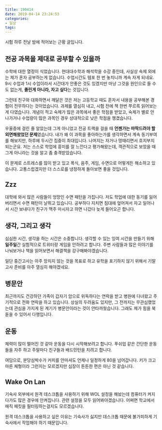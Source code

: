 ```yaml
---
title: 190414
date: 2019-04-14 23:24:53
categories:
- 일상
tags:
---
```


시험 하루 전날 밤에 적어보는 근황 글입니다.

## 전공 과목을 제대로 공부할 수 있을까

수학에 대한 열정이 식었습니다. 현대대수학과 해석학을 수강 중인데, 사실상 숙제 외에는 제가 혼자 공부하는게 없습니다. 수업시간도 템포 한 번 놓치니까 계속 자게 되네요. 9시 수업과 1시 수업이라서 시간대가 안좋은 것도 있겠지만 마냥 그것을 원인으로 들 수도 없는게, **졸린게 아니라, 자고 싶다**는 것입니다.

그런데 친구와 대화하면서 깨달은 것은 저는 고등학교 때도 혼자서 내용을 공부해본 경험이 전무하다는 것이었습니다. 과제를 열심히 내고, 시험 전에 책 한번 쭈르륵 읽어보는게 다였습니다. 개념이 적고 숙제가 많은 과목에서 좋은 학점을 받았고, 숙제가 별로 안 나가거나 수업량이 많은 과목인 경우 상대적으로 낮은 학점을 챙겼습니다.

우울증에 걸린 줄 알았는데 그게 아니었고 전공 트랙을 걸을 때 **언젠가는 마딱드려야 할 외면해왔었던 문제**였습니다. 내가 왜 이 과목을 좋아하는가를 생각하면서 계속 동기부여를 해보지만, 하루에 두시간 집중이 최대입니다. 나머지는 자거나 멍때리면서 흐지부지되는군요. 저는 스스로 학업에 흥미를 잘 느낀다고 평가해왔는데, 객관적으로 보았을 때 그게 아니라는 것을 알고 좀 충격받았습니다.

이 문제로 스트레스를 많이 받고 있고 폭식, 음주, 게임, 수면으로 어떻게든 해소하고 있습니다. 고통스럽겠지만 더 스스로를 냉정하게 돌아보면 좋을 것입니다.

## Zzz

대학에 와서 많은 사람들이 엉망인 수면 패턴을 가집니다. 저도 학업에 대한 동기를 잃어버리면서 수면 패턴이 날뛰고 있습니다. 공부하다 지치면 침대에 엎어져서 자고 일어나서 시간 보내다가 친구가 맥주 마시자고 하면 나갔다 늦게 들어오곤 합니다.

## 생각, 그리고 생각

심심한 시간, 생각을 하는 시간은 소중합니다. 생각할 수 있는 잉여 시간을 만들기 위해 **일주일**간 실험적으로 트위터랑 게임을 안하려고 합니다. 주변 사람들과 많은 이야기를 나눠보거나 책을 읽어보면서 해결책을 강구해봐야겠습니다.

일단 중간고사는 아주 망치지 않는 것을 목표로 하고 유학을 포기하지 않기 위해서 기말고사 준비를 아주 열심히 해야겠네요.

## 병문안

최근까지도 건강하던 가족이 갑자기 암으로 위독하다는 연락을 받고 병원에 다녀왔고 주기적으로 전화 연락을 하고 있습니다. 상실의 두려움도 있지만, 그 전까지는 무관심했었는데 관심을 가지게 된 계기가 병문안이라는 것이 안타까웠습니다. 그래도 제가 힘을 북돋을 수 있어서 다행입니다.

## 운동

체력이 많이 떨어진 것 같아 운동을 다시 시작해보려고 합니다. 푸쉬업 같은 간단한 운동들을 자주 하고 주말마다 친구들과 배드민턴을 치려고 합니다.

여담으로, 분당심박수가 커피를 안마셔도 언제나 일정하게 80을 넘어갑니다. 키가 크고 마른 체형이라 그런지는 모르겠지만 심장이 튼튼한 편은 아닌 것 같습니다.

## Wake On Lan

기숙사 외부에서 원격 데스크톱을 사용하기 위해 WOL 설정을 해놨는데 컴퓨터가 켜지다가도 많은 경우에 안켜집니다. 관련 설정을 모두 읽어봐야겠습니다. 어쩌면 학교에서 매직 패킷을 필터링하는걸지도 모르겠습니다.

원격 데스크톱을 사용하고 싶은 이유는 기숙사가 싫지만 데스크톱 때문에 불가피하게 기숙사에서 작업해야 하기 때문입니다.